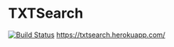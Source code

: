# TXTSearch
[![Build Status](https://travis-ci.com/AleksandrNagovitsyn/TXTSearch.svg?branch=master)](https://travis-ci.com/AleksandrNagovitsyn/TXTSearch)
https://txtsearch.herokuapp.com/
